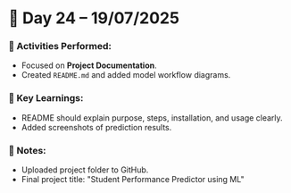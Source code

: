 # 📘 Day 24 – 19/07/2025

### 📅 Activities Performed:
- Focused on **Project Documentation**.
- Created `README.md` and added model workflow diagrams.

### 🧠 Key Learnings:
- README should explain purpose, steps, installation, and usage clearly.
- Added screenshots of prediction results.

### 📝 Notes:
- Uploaded project folder to GitHub.
- Final project title: "Student Performance Predictor using ML"

